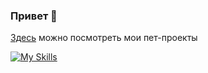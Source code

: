 ### Привет 👋

[Здесь](https://github.com/qrxt/index) можно посмотреть мои пет-проекты

[![My Skills](https://skillicons.dev/icons?i=js,ts,react,redux,figma,jest)](https://skillicons.dev)
